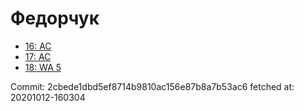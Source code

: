 # Федорчук
- [16: AC](16.md)
- [17: AC](17.md)
- [18: WA 5](18.md)

Commit: 2cbede1dbd5ef8714b9810ac156e87b8a7b53ac6
 fetched at: 20201012-160304
